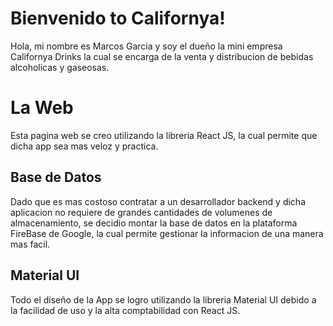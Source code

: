 # Bienvenido to Californya!

Hola, mi nombre es Marcos Garcia y soy el dueño la mini empresa Californya Drinks la cual se encarga de la venta y distribucion de bebidas alcoholicas y gaseosas.

# La Web

Esta pagina web se creo utilizando la libreria React JS, la cual permite que dicha app sea mas veloz y practica.

## Base de Datos

Dado que es mas costoso contratar a un desarrollador backend y dicha aplicacion no requiere de grandes cantidades de volumenes de almacenamiento, se decidio montar la base de datos en la plataforma FireBase de Google, la cual permite gestionar la informacion de una manera mas facil.

## Material UI

Todo el diseño de la App se logro utilizando la libreria Material UI debido a la facilidad de uso y la alta comptabilidad con React JS.